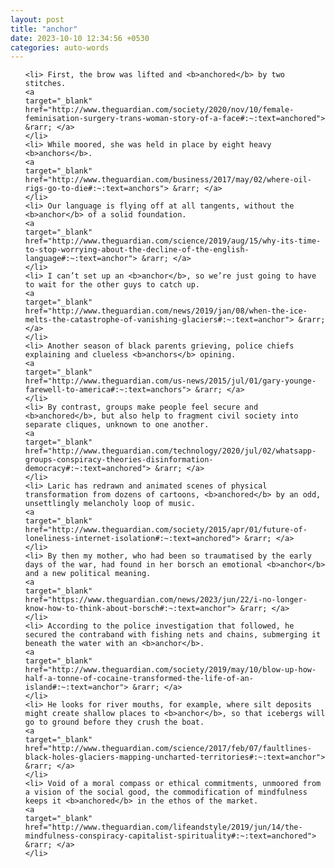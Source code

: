 ```yaml
---
layout: post
title: "anchor"
date: 2023-10-10 12:34:56 +0530
categories: auto-words
---
```

<ol>

    <li> First, the brow was lifted and <b>anchored</b> by two stitches.
    <a 
    target="_blank" 
    href="http://www.theguardian.com/society/2020/nov/10/female-feminisation-surgery-trans-woman-story-of-a-face#:~:text=anchored"> &rarr; </a>
    </li>
    <li> While moored, she was held in place by eight heavy <b>anchors</b>.
    <a 
    target="_blank" 
    href="http://www.theguardian.com/business/2017/may/02/where-oil-rigs-go-to-die#:~:text=anchors"> &rarr; </a>
    </li>
    <li> Our language is flying off at all tangents, without the <b>anchor</b> of a solid foundation.
    <a 
    target="_blank" 
    href="http://www.theguardian.com/science/2019/aug/15/why-its-time-to-stop-worrying-about-the-decline-of-the-english-language#:~:text=anchor"> &rarr; </a>
    </li>
    <li> I can’t set up an <b>anchor</b>, so we’re just going to have to wait for the other guys to catch up.
    <a 
    target="_blank" 
    href="http://www.theguardian.com/news/2019/jan/08/when-the-ice-melts-the-catastrophe-of-vanishing-glaciers#:~:text=anchor"> &rarr; </a>
    </li>
    <li> Another season of black parents grieving, police chiefs explaining and clueless <b>anchors</b> opining.
    <a 
    target="_blank" 
    href="http://www.theguardian.com/us-news/2015/jul/01/gary-younge-farewell-to-america#:~:text=anchors"> &rarr; </a>
    </li>
    <li> By contrast, groups make people feel secure and <b>anchored</b>, but also help to fragment civil society into separate cliques, unknown to one another.
    <a 
    target="_blank" 
    href="http://www.theguardian.com/technology/2020/jul/02/whatsapp-groups-conspiracy-theories-disinformation-democracy#:~:text=anchored"> &rarr; </a>
    </li>
    <li> Laric has redrawn and animated scenes of physical transformation from dozens of cartoons, <b>anchored</b> by an odd, unsettlingly melancholy loop of music.
    <a 
    target="_blank" 
    href="http://www.theguardian.com/society/2015/apr/01/future-of-loneliness-internet-isolation#:~:text=anchored"> &rarr; </a>
    </li>
    <li> By then my mother, who had been so traumatised by the early days of the war, had found in her borsch an emotional <b>anchor</b> and a new political meaning.
    <a 
    target="_blank" 
    href="https://www.theguardian.com/news/2023/jun/22/i-no-longer-know-how-to-think-about-borsch#:~:text=anchor"> &rarr; </a>
    </li>
    <li> According to the police investigation that followed, he secured the contraband with fishing nets and chains, submerging it beneath the water with an <b>anchor</b>.
    <a 
    target="_blank" 
    href="http://www.theguardian.com/society/2019/may/10/blow-up-how-half-a-tonne-of-cocaine-transformed-the-life-of-an-island#:~:text=anchor"> &rarr; </a>
    </li>
    <li> He looks for river mouths, for example, where silt deposits might create shallow places to <b>anchor</b>, so that icebergs will go to ground before they crush the boat.
    <a 
    target="_blank" 
    href="http://www.theguardian.com/science/2017/feb/07/faultlines-black-holes-glaciers-mapping-uncharted-territories#:~:text=anchor"> &rarr; </a>
    </li>
    <li> Void of a moral compass or ethical commitments, unmoored from a vision of the social good, the commodification of mindfulness keeps it <b>anchored</b> in the ethos of the market.
    <a 
    target="_blank" 
    href="http://www.theguardian.com/lifeandstyle/2019/jun/14/the-mindfulness-conspiracy-capitalist-spirituality#:~:text=anchored"> &rarr; </a>
    </li>